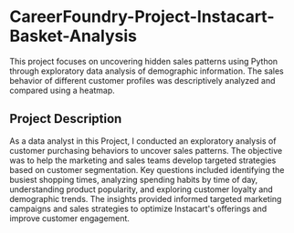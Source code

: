 # CareerFoundry-Project-Instacart-Basket-Analysis
This project focuses on uncovering hidden sales patterns using Python through exploratory data analysis of demographic information. The sales behavior of different customer profiles was descriptively analyzed and compared using a heatmap.
## Project Description
As a data analyst in this Project, I conducted an exploratory analysis of customer purchasing behaviors to uncover sales patterns. The objective was to help the marketing and sales teams develop targeted strategies based on customer segmentation. Key questions included identifying the busiest shopping times, analyzing spending habits by time of day, understanding product popularity, and exploring customer loyalty and demographic trends. The insights provided informed targeted marketing campaigns and sales strategies to optimize Instacart's offerings and improve customer engagement.
